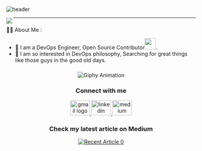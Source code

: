 ![header](https://capsule-render.vercel.app/api?type=waving&color=auto&height=300&section=header&text=Ahmed%20Kamal&fontSize=90&animation=fadeIn&fontAlignY=38&desc=&descAlignY=51&descAlign=62)


<img align="left" src="https://visitor-badge.laobi.icu/badge?page_id=ahmed-kamal2004.ahmed-kamal2004">
<p align="center">
<!--   <img src="https://readme-typing-svg.demolab.com/?lines=🔥+DevOps+Engineer+💻&font=Dancing_Script%70Code&color=%237E3ACE&size=20&center=true&width=500&height=100&duration=4000&pause=1&theme=dark" alt="Ahmed Kamal - Bio">
</p>  -->

---
###

:man_technologist: About Me :

- :wave: I am a DevOps Engineer, Open Source Contributor<img src="https://media.giphy.com/media/WUlplcMpOCEmTGBtBW/giphy.gif" width="30">.
- :telescope: I am so interested in DevOps philosophy, Searching for great things like those guys in the good old days.

###

<p align="center">
  <img src="https://media.giphy.com/media/26BRzozg4TCBXv6QU/giphy.gif" alt="Giphy Animation">
</p>


###

<!-- <p align="center">&nbsp;<img src="https://github.com/Anmol-Baranwal/Cool-GIFs-For-GitHub/assets/74038190/26a48b1f-4716-4b8c-b58a-027f269c8c1f" width="500">
</p> -->


###


<!-- Connect with me -->
<h3 align="center"><b>Connect with me</b></h3>

<div align="center">
  
  <a href="mailto:ahmedkamal200427@gmail.com" target="_blank">
    <img src="https://raw.githubusercontent.com/maurodesouza/profile-readme-generator/master/src/assets/icons/social/gmail/default.svg" width="52" height="40" alt="gmail logo"  />
  </a>
  
  <a href="https://www.linkedin.com/in/ahmed-kamal-649b4a231/" target="_blank">
    <img src="https://raw.githubusercontent.com/maurodesouza/profile-readme-generator/master/src/assets/icons/social/linkedin/default.svg" width="52" height="40" alt="linkedin logo"  />
  </a>
  <a href="https://medium.com/@ahmedkamal200427" target="_blank">
    <img src="https://raw.githubusercontent.com/maurodesouza/profile-readme-generator/master/src/assets/icons/social/medium/default.svg" width="52" height="40" alt="medium logo"  />
  </a>
  
</div>




###




<!-- Medium -->
<h3 align="center">Check my latest article on Medium</h3>
<div align="center">
<a align="center" target="_blank" href="https://github-readme-medium-recent-article.vercel.app/medium/@ahmedkamal200427/0">
 <img align="center" src="https://github-readme-medium-recent-article.vercel.app/medium/@ahmedkamal200427/0" alt="Recent Article 0"> 
</a>
</div>




###




<!--
<div>
<p align="center">&nbsp;<img align="center" src="https://github-readme-stats.vercel.app/api?username=ahmed-kamal2004&theme=dark&show_icons=true&locale=en" alt="ahmed-kamal" />
</p>
<p align="center">&nbsp;<img align="center" src="https://github-readme-stats.vercel.app/api/top-langs/?username=ahmed-kamal2004&hide_progress=true&theme=dark&font=Dancing_Script&layout=pie">
</p>
</div>
-->

###

